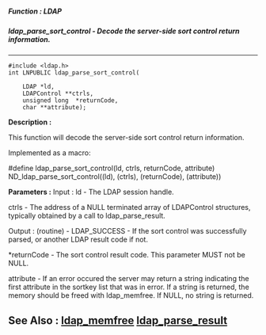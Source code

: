 ##### Function : LDAP
##### ldap_parse_sort_control - Decode the server-side sort control return information.
---
```
#include <ldap.h>
int LNPUBLIC ldap_parse_sort_control(

	LDAP *ld,
	LDAPControl **ctrls,
	unsigned long  *returnCode,
	char **attribute);
```
**Description :**

This function will decode the server-side sort control return information.

Implemented as a macro:

#define ldap_parse_sort_control(ld, ctrls, returnCode, attribute)\
	        ND_ldap_parse_sort_control((ld), (ctrls), (returnCode), 
(attribute))

**Parameters :**
Input :
ld  -  The LDAP session handle.

ctrls  -  The address of a NULL terminated array of LDAPControl structures, typically obtained by a call to ldap_parse_result.

Output :
(routine)  -  LDAP_SUCCESS  - If the sort control was successfully parsed, or another LDAP result code if not.


*returnCode  -  The sort control result code.  This parameter MUST not be NULL.

attribute  -  If an error occured the server may return a string indicating the first attribute in the sortkey list that was in error.  If a string is returned, the memory should be freed with ldap_memfree.  If NULL, no string is returned.


**See Also :**
[ldap_memfree](/domino-c-api-docs/reference/Func/ldap_memfree)
[ldap_parse_result](/domino-c-api-docs/reference/Func/ldap_parse_result)
---
